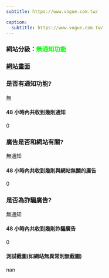 ```yaml
---
subtitle: https://www.vogue.com.tw/

caption:
  subtitle: https://www.vogue.com.tw/
---
```


<h3>網站分級：<font color="#00FF00">無通知功能</font></h3>

### [網站畫面](https://www.vogue.com.tw/)
### 是否有通知功能?
無

#### 48 小時內共收到幾則通知
0

### 廣告是否和網站有關?
無通知

#### 48 小時內共收到幾則與網站無關的廣告
0

### 是否為詐騙廣告?
無通知

#### 48 小時內共收到幾則詐騙廣告
0

#### 測試截圖(如網站無異常則無截圖)
nan

